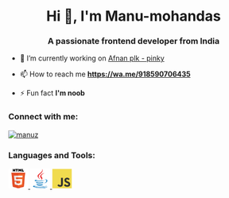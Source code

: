 
<h1 align="center">Hi 👋, I'm Manu-mohandas</h1>

<h3 align="center">A passionate frontend developer from India</h3>

- 🔭 I’m currently working on [Afnan plk - pinky](...)

- 📫 How to reach me **https://wa.me/918590706435**

- ⚡ Fun fact **I'm noob**

<h3 align="left">Connect with me:</h3>

<p align="left">

<a href="https://instagram.com/manuz" target="blank"><img align="center" src="https://raw.githubusercontent.com/rahuldkjain/github-profile-readme-generator/master/src/images/icons/Social/instagram.svg" alt="manuz" height="30" width="40" /></a>

</p>

<h3 align="left">Languages and Tools:</h3>

<p align="left"> <a href="https://www.w3.org/html/" target="_blank" rel="noreferrer"> <img src="https://raw.githubusercontent.com/devicons/devicon/master/icons/html5/html5-original-wordmark.svg" alt="html5" width="40" height="40"/> </a> <a href="https://www.java.com" target="_blank" rel="noreferrer"> <img src="https://raw.githubusercontent.com/devicons/devicon/master/icons/java/java-original.svg" alt="java" width="40" height="40"/> </a> <a href="https://developer.mozilla.org/en-US/docs/Web/JavaScript" target="_blank" rel="noreferrer"> <img src="https://raw.githubusercontent.com/devicons/devicon/master/icons/javascript/javascript-original.svg" alt="javascript" width="40" height="40"/> </a> </p>
